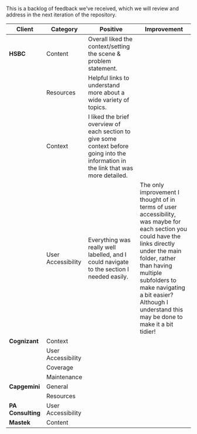 This is a backlog of feedback we've received, which we will review and address in the next iteration of the repository.

|Client               | Category          | Positive     | Improvement      |
|------------------------|-------------------|--------------|------------------|
|**HSBC** | Content | Overall liked the context/setting the scene & problem statement. |  |  
| | Resources | Helpful links to understand more about a wide variety of topics. |  | 
| |  Context | I liked the brief overview of each section to give some context before going into the information in the link that was more detailed.|  |  
| | User Accessibility | Everything was really well labelled, and I could navigate to the section I needed easily. |The only improvement I thought of in terms of user accessibility, was maybe for each section you could have the links directly under the main folder, rather than having multiple subfolders to make navigating a bit easier? Although I understand this may be done to make it a bit tidier! | |
|**Cognizant**| Context |  |  | 
| | User Accessibility |  |  | 
| | Coverage |  |  | 
| |Maintenance |  |  | 
|**Capgemini**| General |  |  | 
|  | Resources |  |  | 
|**PA Consulting**| User Accessibility |  |  | 
|**Mastek**| Content |  |  | 


